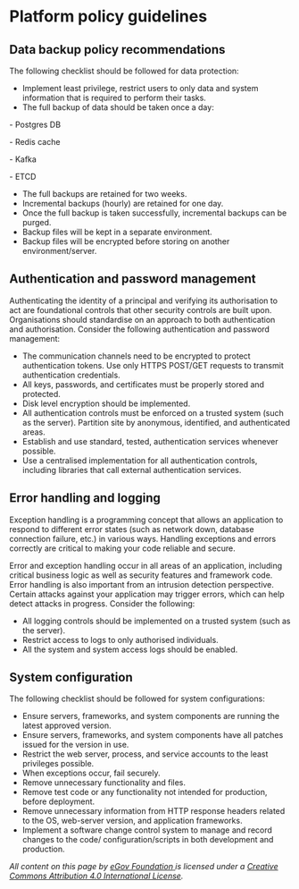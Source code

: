 # Platform policy guidelines

## Data backup policy recommendations

The following checklist should be followed for data protection:

* Implement least privilege, restrict users to only data and system information that is required to perform their tasks.
* The full backup of data should be taken once a day:

&#x20;      \- Postgres DB&#x20;

&#x20;      \- Redis cache

&#x20;      \- Kafka&#x20;

&#x20;      \- ETCD

* The full backups are retained for two weeks.
* Incremental backups (hourly) are retained for one day.
* Once the full backup is taken successfully, incremental backups can be purged.
* Backup files will be kept in a separate environment.
* Backup files will be encrypted before storing on another environment/server.

## **Authentication and password management**

Authenticating the identity of a principal and verifying its authorisation to act are foundational controls that other security controls are built upon. Organisations should standardise on an approach to both authentication and authorisation. Consider the following authentication and password management:

* The communication channels need to be encrypted to protect authentication tokens. Use only HTTPS POST/GET requests to transmit authentication credentials.
* All keys, passwords, and certificates must be properly stored and protected.
* Disk level encryption should be implemented.
* All authentication controls must be enforced on a trusted system (such as the server). Partition site by anonymous, identified, and authenticated areas.
* Establish and use standard, tested, authentication services whenever possible.
* Use a centralised implementation for all authentication controls, including libraries that call external authentication services.

## Error handling and logging

Exception handling is a programming concept that allows an application to respond to different error states (such as network down, database connection failure, etc.) in various ways. Handling exceptions and errors correctly are critical to making your code reliable and secure.

Error and exception handling occur in all areas of an application, including critical business logic as well as security features and framework code. Error handling is also important from an intrusion detection perspective. Certain attacks against your application may trigger errors, which can help detect attacks in progress. Consider the following:

* All logging controls should be implemented on a trusted system (such as the server).
* Restrict access to logs to only authorised individuals.
* All the system and system access logs should be enabled.

## **System configuration**&#x20;

The following checklist should be followed for system configurations:

* Ensure servers, frameworks, and system components are running the latest approved version.
* Ensure servers, frameworks, and system components have all patches issued for the version in use.
* Restrict the web server, process, and service accounts to the least privileges possible.
* When exceptions occur, fail securely.
* Remove unnecessary functionality and files.
* Remove test code or any functionality not intended for production, before deployment.
* Remove unnecessary information from HTTP response headers related to the OS, web-server version, and application frameworks.
* Implement a software change control system to manage and record changes to the code/ configuration/scripts in both development and production.



_All content on this page by_ [_eGov Foundation_ ](https://egov.org.in)_is licensed under a_ [_Creative Commons Attribution 4.0 International License_](http://creativecommons.org/licenses/by/4.0/)_._
